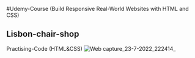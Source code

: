 #Udemy-Course (Build Responsive Real-World Websites with HTML and CSS)
## Lisbon-chair-shop
Practising-Code (HTML&amp;CSS)
![Web capture_23-7-2022_222414_](https://user-images.githubusercontent.com/103155105/180621677-c716d82a-ec66-4631-9e84-af0b05987abe.jpeg)

